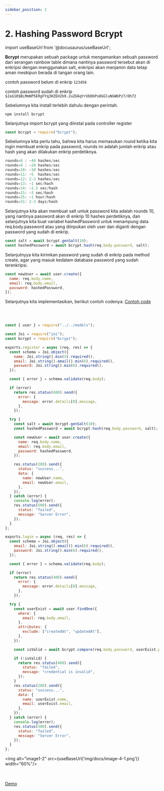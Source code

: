```yaml
---
sidebar_position: 2
---
```


# 2. Hashing Password Bcrypt

import useBaseUrl from '@docusaurus/useBaseUrl';

**Bcrypt** merupakan sebuah package untuk mengamankan sebuah password dari serangan rainbow table dimana nantinya password tersebut akan di enkripsi dengan menggunakan salt, enkripsi akan menjamin data tetap aman meskipun berada di tangan orang lain.

contoh password belum di enkrip
`123456`

contoh password sudah di enkrip
`$2a$10$BLMmNP5ERgFYq3HZEH2b9.2uZG6qYrUbDbPx8GGluNGWbPz7/Oh72`

Sebelumnya kita install terlebih dahulu dengan perintah.

```shell
npm install bcrypt
```

Selanjutnya import bcrypt yang diinstal pada controller register
```js
const bcrypt = require("bcrypt");
```

Sebelumnya kita perlu tahu, bahwa kita harus memasukan round ketika kita ingin membuat enkrip pada password, rounds ini adalah jumlah enkrip atau hash yang akan dilakukan enkrip perdetiknya. 

```js
rounds=8 : ~40 hashes/sec
rounds=9 : ~20 hashes/sec
rounds=10: ~10 hashes/sec
rounds=11: ~5  hashes/sec
rounds=12: 2-3 hashes/sec
rounds=13: ~1 sec/hash
rounds=14: ~1.5 sec/hash
rounds=15: ~3 sec/hash
rounds=25: ~1 hour/hash
rounds=31: 2-3 days/hash
```

Selanjutnya kita akan membuat salt untuk password kita adalah rounds 10, yang nantinya password akan di enkrip 10 hashes perdetiknya, dan selanjutnya kita buat variabel hashedPassword untuk menampung data req.body.password atau yang diinpukan oleh user dan diganti dengan password yang sudah di enkrip. 
```js
const salt = await bcrypt.genSalt(10);
const hashedPassword = await bcrypt.hash(req.body.password, salt);
```

Selanjutnyya kita kirimkan password yang sudah di enkrip pada method create, agar yang masuk kedalam database password yang sudah terenkripsi.
```js {4}
const newUser = await user.create({
  name: req.body.name,
  email: req.body.email,
  password: hashedPassword,
});
```

Selanjutnya kita implementasikan, berikut contoh codenya:
<a class="btn-example-code" href="https://github.com/demo-dumbways/ebook-code-results-stage-2-backend/blob/1-expressjs-fundamental/index.js">
Contoh code
</a>

<br />
<br />

```js title=controllers/auth.js
const { user } = require("../../models");

const Joi = require("joi");
const bcrypt = require("bcrypt");

exports.register = async (req, res) => {
  const schema = Joi.object({
    name: Joi.string().min(5).required(),
    email: Joi.string().email().min(6).required(),
    password: Joi.string().min(6).required(),
  });

  const { error } = schema.validate(req.body);

  if (error)
    return res.status(400).send({
      error: {
        message: error.details[0].message,
      },
    });

  try {
    const salt = await bcrypt.genSalt(10);
    const hashedPassword = await bcrypt.hash(req.body.password, salt);

    const newUser = await user.create({
      name: req.body.name,
      email: req.body.email,
      password: hashedPassword,
    });

    res.status(200).send({
      status: "success...",
      data: {
        name: newUser.name,
        email: newUser.email,
      },
    });
  } catch (error) {
    console.log(error);
    res.status(500).send({
      status: "failed",
      message: "Server Error",
    });
  }
};

exports.login = async (req, res) => {
  const schema = Joi.object({
    email: Joi.string().email().min(6).required(),
    password: Joi.string().min(6).required(),
  });

  const { error } = schema.validate(req.body);

  if (error)
    return res.status(400).send({
      error: {
        message: error.details[0].message,
      },
    });

  try {
    const userExist = await user.findOne({
      where: {
        email: req.body.email,
      },
      attributes: {
        exclude: ["createdAt", "updatedAt"],
      },
    });

    const isValid = await bcrypt.compare(req.body.password, userExist.password);

    if (!isValid) {
      return res.status(400).send({
        status: "failed",
        message: "credential is invalid",
      });
    }
    res.status(200).send({
      status: "success...",
      data: {
        name: userExist.name,
        email: userExist.email,
      },
    });
  } catch (error) {
    console.log(error);
    res.status(500).send({
      status: "failed",
      message: "Server Error",
    });
  }
};
```

<img alt="image1-2" src={useBaseUrl('img/docs/image-4-1.png')} width="60%"/>

<br />
<br />

<div>
<a class="btn-demo" href="https://ebook-code-results-stage-2-backend-git-1-e-bef277-demo-dumbways.vercel.app/">
Demo
</a>
</div>
